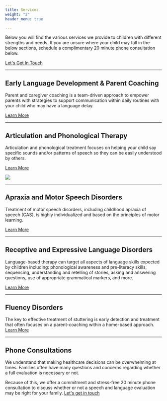 ```yaml
---
title: Services
weight: "2"
header_menu: true

---
```

Below you will find the various services we provide to children with different strengths and needs. If you are unsure where your child may fall in the below sections, schedule a complimentary 20 minute phone consultation below.

[Let's Get In Touch](#lets-get-in-touch)

***

## Early Language Development & Parent Coaching

Parent and caregiver coaching is a team-driven approach to empower parents with strategies to support communication within daily routines with your child who may have a language delay.

[Learn More](/early-language-development-and-parent-coaching)

***

## Articulation and Phonological Therapy

Articulation and phonological treatment focuses on helping your child say specific sounds and/or patterns of speech so they can be easily understood by others.

[Learn More](/articulation-and-phonology)

![](/uploads/webstie1-1.jpg)

***

## **Apraxia and Motor Speech Disorders**

Treatment of motor speech disorders, including childhood apraxia of speech (CAS), is highly individualized and based on the principles of motor learning.

[Learn More](apraxia-and-motor-speech-disorders)

***

## **Receptive and Expressive Language Disorders**

Language-based therapy can target all aspects of language skills expected by children including: phonological awareness and pre-literacy skills, sequencing, understanding and retelling of stories, asking and answering questions, use of appropriate grammatical markers, and more.

[Learn More](/receptive-and-expressive-language-disorders)

***

## Fluency Disorders

The key to effective treatment of stuttering is early detection and treatment that often focuses on a parent-coaching within a home-based approach.  
[Learn More](/fluency-disorders)

***

## Phone Consultations

We understand that making healthcare decisions can be overwhelming at times. Families often have many questions and concerns regarding whether a full evaluation is necessary or not.

Because of this, we offer a commitment and stress-free 20 minute phone consultation to discuss whether or not a speech and language evaluation may be right for your family. [Let's get in touch](#lets-get-in-touch) 